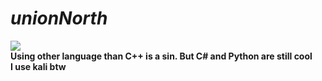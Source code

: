 # *unionNorth*
![](https://komarev.com/ghpvc/?username=Vasika-uso)                   
**Using other language than C++ is a sin. But C# and Python are still cool**                     
**I use kali btw**                                   

